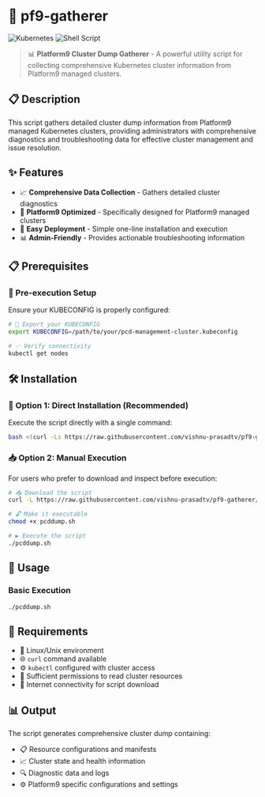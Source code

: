 # 🚀 pf9-gatherer

![Kubernetes](https://img.shields.io/badge/kubernetes-%23326ce5.svg?style=for-the-badge&logo=kubernetes&logoColor=white) ![Shell Script](https://img.shields.io/badge/shell_script-%23121011.svg?style=for-the-badge&logo=gnu-bash&logoColor=white)

> 📊 **Platform9 Cluster Dump Gatherer** - A powerful utility script for collecting comprehensive Kubernetes cluster information from Platform9 managed clusters.

## 📋 Description

This script gathers detailed cluster dump information from Platform9 managed Kubernetes clusters, providing administrators with comprehensive diagnostics and troubleshooting data for effective cluster management and issue resolution.

## ✨ Features

- 📈 **Comprehensive Data Collection** - Gathers detailed cluster diagnostics
- 🔧 **Platform9 Optimized** - Specifically designed for Platform9 managed clusters  
- 🚀 **Easy Deployment** - Simple one-line installation and execution
- 📊 **Admin-Friendly** - Provides actionable troubleshooting information

## 📋 Prerequisites

### 📝 Pre-execution Setup

Ensure your KUBECONFIG is properly configured:

```bash
# 🔑 Export your KUBECONFIG
export KUBECONFIG=/path/to/your/pcd-management-cluster.kubeconfig

# ✅ Verify connectivity
kubectl get nodes
```

## 🛠️ Installation

### 🚀 Option 1: Direct Installation (Recommended)

Execute the script directly with a single command:

```bash
bash <(curl -Ls https://raw.githubusercontent.com/vishnu-prasadtv/pf9-gatherer/refs/heads/main/pcddump.sh)
```

### 📥 Option 2: Manual Execution

For users who prefer to download and inspect before execution:

```bash
# 📥 Download the script
curl -L https://raw.githubusercontent.com/vishnu-prasadtv/pf9-gatherer/refs/heads/main/pcddump.sh -o pcddump.sh

# 🔓 Make it executable
chmod +x pcddump.sh

# ▶️ Execute the script
./pcddump.sh
```

## 🚀 Usage

### Basic Execution

```bash
./pcddump.sh
```

## 🔧 Requirements

- 🐧 Linux/Unix environment
- 🌐 `curl` command available
- ⚙️ `kubectl` configured with cluster access
- 🔑 Sufficient permissions to read cluster resources
- 🔗 Internet connectivity for script download

## 📊 Output

The script generates comprehensive cluster dump containing:

- 📋 Resource configurations and manifests
- 📈 Cluster state and health information  
- 🔍 Diagnostic data and logs
- ⚙️ Platform9 specific configurations and settings
